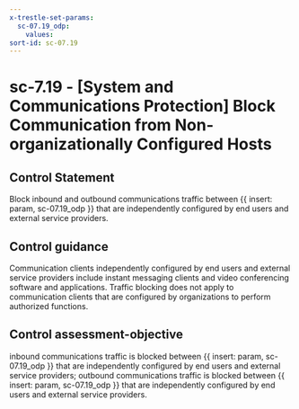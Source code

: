 ```yaml
---
x-trestle-set-params:
  sc-07.19_odp:
    values:
sort-id: sc-07.19
---
```


# sc-7.19 - \[System and Communications Protection\] Block Communication from Non-organizationally Configured Hosts

## Control Statement

Block inbound and outbound communications traffic between {{ insert: param, sc-07.19_odp }} that are independently configured by end users and external service providers.

## Control guidance

Communication clients independently configured by end users and external service providers include instant messaging clients and video conferencing software and applications. Traffic blocking does not apply to communication clients that are configured by organizations to perform authorized functions.

## Control assessment-objective

inbound communications traffic is blocked between {{ insert: param, sc-07.19_odp }} that are independently configured by end users and external service providers;
outbound communications traffic is blocked between {{ insert: param, sc-07.19_odp }} that are independently configured by end users and external service providers.
